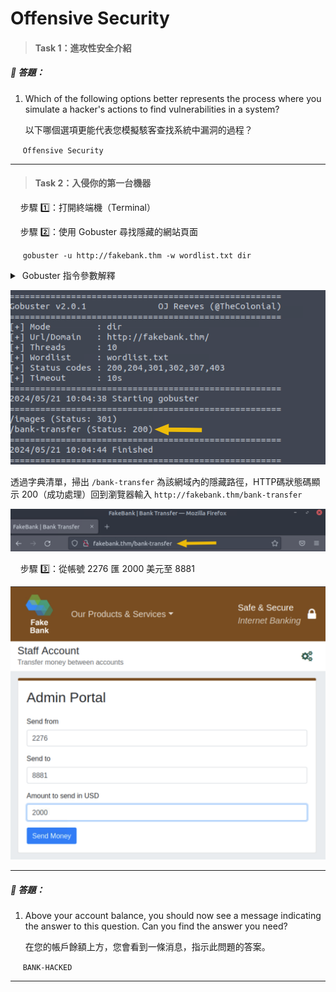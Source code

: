 # Offensive Security

> #### Task 1：進攻性安全介紹

##### 🔐 答題：
1. Which of the following options better represents the process where you simulate a hacker's actions to find vulnerabilities in a system?
   
    以下哪個選項更能代表您模擬駭客查找系統中漏洞的過程？
   
&nbsp;&nbsp;&nbsp;&nbsp; `Offensive Security`

---

> #### Task 2：入侵你的第一台機器

&nbsp;&nbsp;&nbsp;&nbsp;步驟 1️⃣：打開終端機（Terminal）

&nbsp;&nbsp;&nbsp;&nbsp;步驟 2️⃣：使用 Gobuster 尋找隱藏的網站頁面

&nbsp;&nbsp;&nbsp;&nbsp;  `gobuster -u http://fakebank.thm -w wordlist.txt dir`

<details>
<summary> &nbsp;Gobuster 指令參數解釋</summary>

| **TAG** | **FUNCTION** |
|---------|--------------|
| `-u`    |目標網站的 URL|
| `-w`    |使用的字典清單檔（wordlist.txt） |
| `dir`   |執行目錄掃描模式 |

</details>

<p align="center">
  <img src="/rooms/images/01_01.png" width="555">
</p>

透過字典清單，掃出 `/bank-transfer` 為該網域內的隱藏路徑，HTTP碼狀態碼顯示 200（成功處理）回到瀏覽器輸入 `http://fakebank.thm/bank-transfer`


<p align="center">
  <img src="/rooms/images/01_02.png" width="555">
</p>


&nbsp;&nbsp;&nbsp;&nbsp;步驟 3️⃣：從帳號 2276 匯 2000 美元至 8881

<p align="center">
  <img src="/rooms/images/01_03.png" width="555">
</p>

---
##### 🔐 答題：
1. Above your account balance, you should now see a message indicating the answer to this question. Can you find the answer you need?
   
    在您的帳戶餘額上方，您會看到一條消息，指示此問題的答案。

&nbsp;&nbsp;&nbsp;&nbsp; `BANK-HACKED`

---




